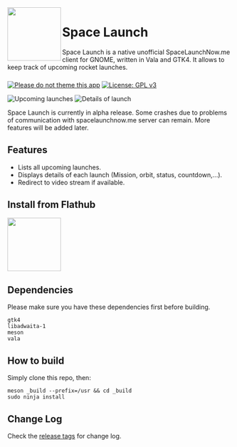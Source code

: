 <img align="left" style="vertical-align: middle" width="120" height="120" src="https://gitlab.com/elescoute/spacelaunch/raw/main/src/icons/io.gitlab.elescoute.spacelaunch.png">

# Space Launch

Space Launch is a native unofficial SpaceLaunchNow.me client for GNOME, written in Vala and GTK4. It allows to keep track of upcoming rocket launches.

### 

[![Please do not theme this app](https://stopthemingmy.app/badge.svg)](https://stopthemingmy.app)
[![License: GPL v3](https://img.shields.io/badge/License-GPL%20v3-blue.svg)](http://www.gnu.org/licenses/gpl-3.0)

![Upcoming launches](https://gitlab.com/elescoute/spacelaunch/raw/main/data/appdata/screenshot01.png)
![Details of launch](https://gitlab.com/elescoute/spacelaunch/raw/main/data/appdata/screenshot05.png)

Space Launch is currently in alpha release. Some crashes due to problems of communication with spacelaunchnow.me server can remain. More features will be added later.

## Features

* Lists all upcoming launches.
* Displays details of each launch (Mission, orbit, status, countdown,...).
* Redirect to video stream if available.

## Install from Flathub

<a href="https://flathub.org/apps/details/io.gitlab.elescoute.spacelaunch">
<img src="https://flathub.org/assets/badges/flathub-badge-en.png" width="120"/></a>

## Dependencies

Please make sure you have these dependencies first before building.

```
gtk4
libadwaita-1
meson
vala
```

## How to build

Simply clone this repo, then:

```
meson _build --prefix=/usr && cd _build
sudo ninja install
```

## Change Log

Check the [release tags](https://gitlab.com/elescoute/spacelaunch/-/tags) for change log.
